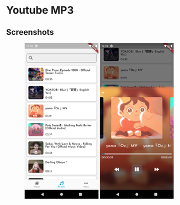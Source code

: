 # Youtube MP3

## Screenshots

<p align="center">
    <img style="width: 200px" src="screenshots/1.png" />
    <img style="width: 200px" src="screenshots/2.png" />
</p>

